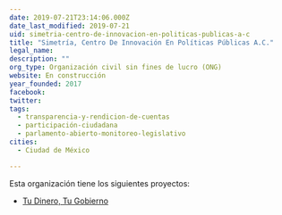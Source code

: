 ```yaml
---
date: 2019-07-21T23:14:06.000Z
date_last_modified: 2019-07-21
uid: simetria-centro-de-innovacion-en-politicas-publicas-a-c
title: "Simetría, Centro De Innovación En Políticas Públicas A.C."
legal_name: 
description: ""
org_type: Organización civil sin fines de lucro (ONG)
website: En construcción
year_founded: 2017
facebook: 
twitter: 
tags:
  - transparencia-y-rendicion-de-cuentas
  - participación-ciudadana
  - parlamento-abierto-monitoreo-legislativo
cities: 
  - Ciudad de México

---
```


Esta organización tiene los siguientes proyectos:

- [Tu Dinero, Tu Gobierno](/i/tu-dinero-tu-gobierno.html)
